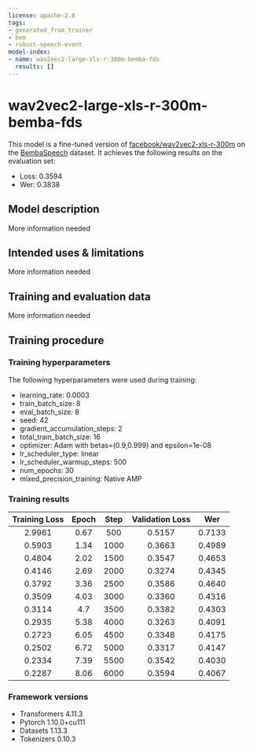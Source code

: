 ```yaml
---
license: apache-2.0
tags:
- generated_from_trainer
- bem
- robust-speech-event
model-index:
- name: wav2vec2-large-xls-r-300m-bemba-fds
  results: []
---
```


<!-- This model card has been generated automatically according to the information the Trainer had access to. You
should probably proofread and complete it, then remove this comment. -->

# wav2vec2-large-xls-r-300m-bemba-fds

This model is a fine-tuned version of [facebook/wav2vec2-xls-r-300m](https://huggingface.co/facebook/wav2vec2-xls-r-300m) on the [BembaSpeech](https://github.com/csikasote/BembaSpeech) dataset.
It achieves the following results on the evaluation set:
- Loss: 0.3594
- Wer: 0.3838

## Model description

More information needed

## Intended uses & limitations

More information needed

## Training and evaluation data

More information needed

## Training procedure

### Training hyperparameters

The following hyperparameters were used during training:
- learning_rate: 0.0003
- train_batch_size: 8
- eval_batch_size: 8
- seed: 42
- gradient_accumulation_steps: 2
- total_train_batch_size: 16
- optimizer: Adam with betas=(0.9,0.999) and epsilon=1e-08
- lr_scheduler_type: linear
- lr_scheduler_warmup_steps: 500
- num_epochs: 30
- mixed_precision_training: Native AMP

### Training results

| Training Loss | Epoch | Step | Validation Loss | Wer    |
|:-------------:|:-----:|:----:|:---------------:|:------:|
| 2.9961        | 0.67  | 500  | 0.5157          | 0.7133 |
| 0.5903        | 1.34  | 1000 | 0.3663          | 0.4989 |
| 0.4804        | 2.02  | 1500 | 0.3547          | 0.4653 |
| 0.4146        | 2.69  | 2000 | 0.3274          | 0.4345 |
| 0.3792        | 3.36  | 2500 | 0.3586          | 0.4640 |
| 0.3509        | 4.03  | 3000 | 0.3360          | 0.4316 |
| 0.3114        | 4.7   | 3500 | 0.3382          | 0.4303 |
| 0.2935        | 5.38  | 4000 | 0.3263          | 0.4091 |
| 0.2723        | 6.05  | 4500 | 0.3348          | 0.4175 |
| 0.2502        | 6.72  | 5000 | 0.3317          | 0.4147 |
| 0.2334        | 7.39  | 5500 | 0.3542          | 0.4030 |
| 0.2287        | 8.06  | 6000 | 0.3594          | 0.4067 |


### Framework versions

- Transformers 4.11.3
- Pytorch 1.10.0+cu111
- Datasets 1.13.3
- Tokenizers 0.10.3
